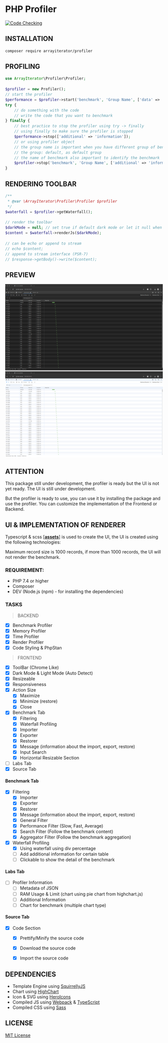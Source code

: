 # PHP Profiler

[![Code Checking](https://github.com/ArrayIterator/php.profiler/actions/workflows/code-checking.yml/badge.svg)](https://github.com/ArrayIterator/php.profiler/actions/workflows/code-checking.yml)

## INSTALLATION

```bash
composer require arrayiterator/profiler
```
## PROFILING

```php
use ArrayIterator\Profiler\Profiler;

$profiler = new Profiler();
// start the profiler
$performance = $profiler->start('benchmark', 'Group Name', ['data' => 'information']);
try {
    // do something with the code
    // write the code that you want to benchmark
} finally {
    // best practice to stop the profiler using try -> finally
    // using finally to make sure the profiler is stopped
    $performance->stop(['additional' => 'information']);
    // or using profiler object
    // the group name is important when you have different group of benchmark
    // the group: default, as default group
    // the name of benchmark also important to identify the benchmark
    $profiler->stop('benchmark', 'Group Name', ['additional' => 'information']);
}


```
## RENDERING TOOLBAR

```php
/**
 * @var \ArrayIterator\Profiler\Profiler $profiler 
 */
$waterfall = $profiler->getWaterfall();

// render the toolbar
$darkMode = null; // set true if default dark mode or let it null when using autodetect
$content = $waterfall->renderJs($darkMode);

// can be echo or append to stream
// echo $content;
// append to stream interface (PSR-7)
// $response->getBody()->write($content);
```
## PREVIEW

[![Toolbar Preview](images/preview-dark.png)](images/preview-dark.png)
[![Toolbar Preview](images/preview-light.png)](images/preview-light.png)

## ATTENTION

This package still under development, the profiler is ready but the UI is not yet ready. The UI is still under development.

But the profiler is ready to use, you can use it by installing the package and use the profiler.
You can customize the implementation of the Frontend or Backend.

## UI & IMPLEMENTATION OF RENDERER

Typescript & scss [**[assets](assets)**] is used to create the UI, the UI is created using the following technologies:

Maximum record size is 1000 records, if more than 1000 records, the UI will not render the benchmark.

### REQUIREMENT:
 
- PHP 7.4 or higher
- Composer
- DEV (Node.js (npm) - for installing the dependencies)

### TASKS

> BACKEND

- [x] Benchmark Profiler
- [x] Memory Profiler
- [x] Time Profiler
- [x] Render Profiler
- [x] Code Styling & PhpStan

> FRONTEND

- [x] ToolBar (Chrome Like)
- [x] Dark Mode & Light Mode (Auto Detect)
- [x] Resizeable
- [x] Responsiveness
- [x] Action Size
  - [x] Maximize
  - [x] Minimize (restore)
  - [x] Close
- [x] Benchmark Tab
  - [x] Filtering
  - [x] Waterfall Profiling
  - [x] Importer
  - [x] Exporter
  - [x] Restorer
  - [x] Message (information about the import, export, restore)
  - [x] Input Search
  - [x] Horizontal Resizable Section
- [ ] Labs Tab
- [x] Source Tab

#### Benchmark Tab

- [x] Filtering
  - [x] Importer
  - [x] Exporter
  - [x] Restorer
  - [x] Message (information about the import, export, restore)
  - [x] General Filter
  - [x] Performance Filter (Slow, Fast, Average)
  - [x] Search Filter (Follow the benchmark content)
  - [x] Aggregator Filter (Follow the benchmark aggregation)
- [x] Waterfall Profiling
  - [x] Using waterfall using div percentage
  - [ ] Add additional information for certain table
  - [ ] Clickable to show the detail of the benchmark

#### Labs Tab

- [ ] Profiler Information
  - [ ] Metadata of JSON
  - [ ] RAM Usage & Limit (chart using pie chart from highchart.js)
  - [ ] Additional Information
  - [ ] Chart for benchmark (multiple chart type)

#### Source Tab

- [x] Code Section
  - [x] Prettify/Minify the source code
  - [x] Download the source code
  - [x] Import the source code


## DEPENDENCIES

- Template Engine using [SquirrellyJS](https://squirrelly.js.org/)
- Chart using [HighChart](https://www.highcharts.com/)
- Icon & SVG using [HeroIcons](https://heroicons.com/)
- Compiled JS using [Webpack](https://webpack.js.org/) & [TypeScript](https://www.typescriptlang.org/)
- Compiled CSS using [Sass](https://sass-lang.com/)

## LICENSE

[MIT License](LICENSE)
